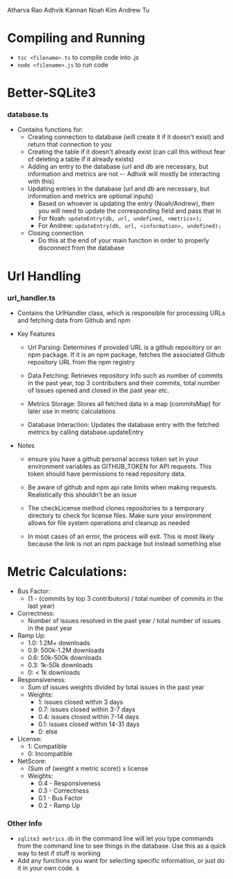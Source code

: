 Atharva Rao
Adhvik Kannan
Noah Kim
Andrew Tu

# Compiling and Running
- `tsc <filename>.ts` to compile code into .js
- `node <filename>.js` to run code

# Better-SQLite3
### database.ts
- Contains functions for:
    - Creating connection to database (will create it if it doesn't exist) and return that connection to you
    - Creating the table if it doesn't already exist (can call this without fear of deleting a table if it already exists)
    - Adding an entry to the database (url and db are necessary, but information and metrics are not -- Adhvik will mostly be interacting with this)
    - Updating entries in the database (url and db are necessary, but information and metrics are optional inputs)
        - Based on whoever is updating the entry (Noah/Andrew), then you will need to update the corresponding field and pass that in
        - For Noah: `updateEntry(db, url, undefined, <metrics>);`
        - For Andrew: `updateEntry(db, url, <information>, undefined);`
    - Closing connection
        - Do this at the end of your main function in order to properly disconnect from the database

# Url Handling
### url_handler.ts
- Contains the UrlHandler class, which is responsible for processing URLs and fetching data from Github and npm

- Key Features
    - Url Parsing: Determines if provided URL is a github repository or an npm package. If it is an npm package, fetches the associated Github repository URL from the npm registry

    - Data Fetching: Retrieves repository info such as number of commits in the past year, top 3 contributers and their commits, total number of issues opened and closed in the past year etc.

    - Metrics Storage: Stores all fetched data in a map (commitsMap) for later use in metric calculations

    - Database Interaction: Updates the database entry with the fetched metrics by calling database.updateEntry

- Notes
    - ensure you have a github personal access token set in your environment variables as GITHUB_TOKEN for API requests. This token should have permissions to read repository data.

    - Be aware of github and npm api rate limits when making requests. Realistically this shouldn't be an issue

    - The checkLicense method clones repositories to a temporary directory to check for license files. Make sure your environment allows for file system operations and cleanup as needed

    - In most cases of an error, the process will exit. This is most likely because the link is not an npm package but instead something else
# Metric Calculations:
- Bus Factor:
    - (1 - (commits by top 3 contributors) / total number of commits in the last year)
- Correctness:
    - Number of issues resolved in the past  year / total number of issues in the past year
- Ramp Up: 
    - 1.0: 1.2M+ downloads
    - 0.9: 500k-1.2M downloads
    - 0.6: 50k-500k downloads
    - 0.3: 1k-50k downloads
    - 0: < 1k downloads
- Responsiveness:
    - Sum of issues weights divided by total issues in the past year
    - Weights:
        - 1: issues closed within 3 days
        - 0.7: issues closed within 3-7 days
        - 0.4: issues closed within 7-14 days
        - 0.1: issues closed within 14-31 days
        - 0: else
- License:
    - 1: Compatible 
    - 0: Incompatible
- NetScore:
    - (Sum of (weight x metric score)) x license
    - Weights:
        - 0.4 - Responsiveness
        - 0.3 - Correctness
        - 0.1 - Bus Factor
        - 0.2 - Ramp Up

### Other Info
- `sqlite3 metrics.db` in the command line will let you type commands from the command line to see things in the database. Use this as a quick way to test if stuff is working
- Add any functions you want for selecting specific information, or just do it in your own code. s